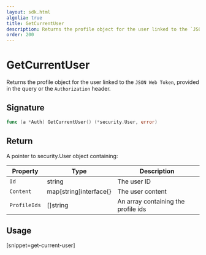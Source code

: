 ```yaml
---
layout: sdk.html
algolia: true
title: GetCurrentUser
description: Returns the profile object for the user linked to the `JSON Web Token`
order: 200
---
```


# GetCurrentUser

Returns the profile object for the user linked to the `JSON Web Token`, provided in the query or the `Authorization` header.

## Signature

```go
func (a *Auth) GetCurrentUser() (*security.User, error)
```

## Return

A pointer to security.User object containing:

| Property     | Type    | Description                       |
| ---------- | ------- | --------------------------------- |
| `Id` | string | The user ID |
| `Content` | map[string]interface{} | The user content |
| `ProfileIds` | []string | An array containing the profile ids |

## Usage

[snippet=get-current-user]
